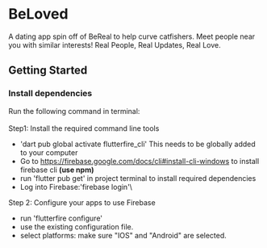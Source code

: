 # BeLoved
A dating app spin off of BeReal to help curve catfishers. Meet people near you with similar interests! Real People, Real Updates, Real Love.


## Getting Started

### Install dependencies

Run the following command in terminal:\
\
Step1: Install the required command line tools
- 'dart pub global activate flutterfire_cli'
This needs to be globally added to your computer
- Go to https://firebase.google.com/docs/cli#install-cli-windows to install firebase cli **(use npm)**
- run 'flutter pub get' in project terminal to install required dependencies
- Log into Firebase:'firebase login'\
  
Step 2: Configure your apps to use Firebase
- run 'flutterfire configure'
- use the existing configuration file.
- select platforms: make sure "IOS" and "Android" are selected. 
